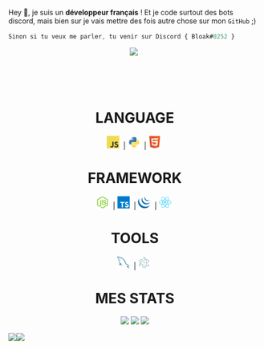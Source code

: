 
Hey 👋, je suis un **développeur français** ! 
Et je code surtout des bots discord, mais bien sur je vais mettre des fois autre chose sur mon `GitHub` ;)

```js
Sinon si tu veux me parler, tu venir sur Discord { Bloak#0252 }
```

<p align="center">
  <code><img src="https://discord.c99.nl/widget/theme-3/834490426823016468.png"></code>&nbsp;
</p><br/><br/><br/>

<h1 align="center">LANGUAGE</h1>

<p align="center"> 
  <code><img height="25" src="https://raw.githubusercontent.com/github/explore/80688e429a7d4ef2fca1e82350fe8e3517d3494d/topics/javascript/javascript.png"></code>&nbsp; |
  <code><img height="25" src="https://raw.githubusercontent.com/devicons/devicon/master/icons/python/python-original.svg"></code>&nbsp; |
  <code><img height="25" src="https://raw.githubusercontent.com/devicons/devicon/master/icons/html5/html5-original.svg"></code>&nbsp;
</p>


<h1 align="center">FRAMEWORK</h1>

<p align="center">
  <code><img height="25" src="https://raw.githubusercontent.com/devicons/devicon/master/icons/nodejs/nodejs-original.svg"></code>&nbsp; |
  <code><img height="25" src="https://raw.githubusercontent.com/devicons/devicon/master/icons/typescript/typescript-plain.svg"></code>&nbsp; |
  <code><img height="25" src="https://raw.githubusercontent.com/devicons/devicon/master/icons/jquery/jquery-original.svg"></code>&nbsp; |
  <code><img height="25" src="https://github.com/devicons/devicon/blob/master/icons/react/react-original.svg"></code>&nbsp;
</p>

<h1 align="center">TOOLS</h1>
<p align="center">
    <code><img height="25" src="https://raw.githubusercontent.com/devicons/devicon/master/icons/mysql/mysql-original.svg"></code>&nbsp; |
    <code><img height="25" src="https://raw.githubusercontent.com/devicons/devicon/master/icons/electron/electron-original.svg"></code>&nbsp;
</p>

<h1 align="center">MES STATS</h1>
<p align="center">
  <img src="https://img.shields.io/github/followers/Bloak-ui?style=social">
  <img src="https://img.shields.io/github/stars/Bloak-ui?style=social">
  <img src="https://komarev.com/ghpvc/?username=Bloak-ui&color=blue">
</p>

<img align="left" src="https://github-readme-stats.vercel.app/api?username=Bloak-ui&show_icons=true&theme=dark&count_private=true"/>
<img align="left" src="https://github-readme-stats.vercel.app/api/top-langs/?username=Bloak-ui&layout=compact&theme=dark&count_private=true"/>

